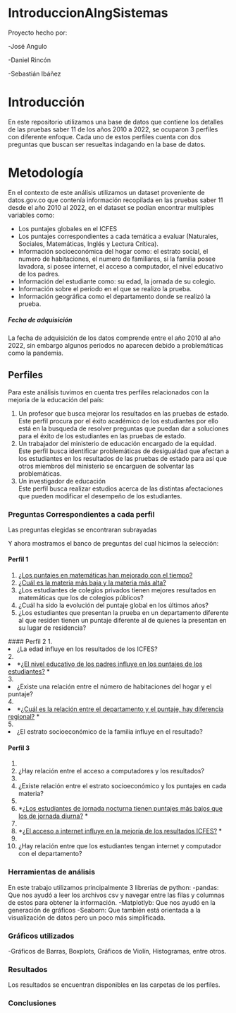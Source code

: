 # IntroduccionAIngSistemas
Proyecto hecho por:

-José Angulo

-Daniel Rincón

-Sebastián Ibáñez

# Introducción
En este repositorio utilizamos una base de datos que contiene los detalles de las pruebas saber 11 de los años 2010 a 2022, se ocuparon 3 perfiles con diferente enfoque. Cada uno de estos perfiles cuenta con dos preguntas que buscan ser resueltas indagando en la base de datos.


# Metodología
<p>En el contexto de este análisis utilizamos un dataset proveniente de datos.gov.co que contenía información recopilada en las pruebas saber 11 desde el año 2010 al 2022, en el dataset se podían encontrar multiples variables como: </p>

<ul>
    <li>Los puntajes globales en el ICFES</li>
    <li>Los puntajes correspondientes a cada temática a evaluar (Naturales, Sociales, Matemáticas, Inglés y Lectura Crítica).</li>
    <li>Información socioeconómica del hogar como: el estrato social, el numero de habitaciones, el numero de familiares, si la familia posee lavadora, si posee internet, el acceso a computador, el nivel educativo de los padres.</li>
    <li>Información del estudiante como: su edad, la jornada de su colegio.</li>
    <li>Información sobre el periodo en el que se realizo la prueba.</li>
    <li>Información geográfica como el departamento donde se realizó la prueba.</li>
</ul>

##### Fecha de adquisición

<p>La fecha de adquisición de los datos comprende entre el año 2010 al año 2022, sin embargo algunos periodos no aparecen debido a problemáticas como la pandemia.</p>

## Perfiles

<p>Para este análisis tuvimos en cuenta tres perfiles relacionados con la mejoría de la educación del país:
<ol>
    <li>Un profesor que busca mejorar los resultados en las pruebas de estado.</li>
    Este perfil procura por el éxito académico de los estudiantes por ello está en la busqueda de resolver preguntas que puedan dar a soluciones para el éxito de los estudiantes en las pruebas de estado.
    <li>Un trabajador del ministerio de educación encargado de la equidad.</li>
    Este perfil busca identificar problemáticas de desigualdad que afectan a los estudiantes en los resultados de las pruebas de estado para así que otros miembros del ministerio se encarguen de solventar las problemáticas.
    <li>Un investigador de educación</li>
    Este perfil busca realizar estudios acerca de las distintas afectaciones que pueden modificar el desempeño de los estudiantes.
</ol>
</p>


### Preguntas Correspondientes a cada perfil

<p> Las preguntas elegidas se encontraran subrayadas </p>

Y ahora mostramos el banco de preguntas del cual hicimos la selección:

#### Perfil 1
<ol>
<li> <u>¿Los puntajes en matemáticas han mejorado con el tiempo?</u> </li>
<li> <u>¿Cuál es la materia más baja y la materia más alta?</u> </li>
<li> ¿Los estudiantes de colegios privados tienen mejores resultados en matemáticas que los de colegios públicos? </li>
<li> ¿Cuál ha sido la evolución del puntaje global en los últimos años? </li>
<li> ¿Los estudiantes que presentan la prueba en un departamento diferente al que residen tienen un puntaje diferente al de quienes la presentan en su lugar de residencia? </li>
</ol>
#### Perfil 2
1. <li>¿La edad influye en los resultados de los ICFES?</li>
2. <li>*<u>¿El nivel educativo de los padres influye en los puntajes de los estudiantes?</u> * </li>
3. <li>¿Existe una relación entre el número de habitaciones del hogar y el puntaje?  </li>
4. <li>*<u>¿Cuál es la relación entre el departamento y el puntaje, hay diferencia regional?</u> * </li>
5. <li>¿El estrato socioeconómico de la familia influye en el resultado? </li>

#### Perfil 3
1. <li>¿Hay relación entre el acceso a computadores y los resultados? </li>
2. <li>¿Existe relación entre el estrato socioeconómico y los puntajes en cada materia? </li>
3. <li> *<u>¿Los estudiantes de jornada nocturna tienen puntajes más bajos que los de jornada diurna?</u> * </li>
4. <li> *<u>¿El acceso a internet influye en la mejoría de los resultados ICFES?</u> * </li>
5. <li>¿Hay relación entre que los estudiantes tengan internet y computador con el departamento? </li>


### Herramientas de análisis
En este trabajo utilizamos principalmente 3 librerías de python:
-pandas: Que nos ayudó a leer los archivos csv y navegar entre las filas y columnas de estos para obtener la información.
-Matplotlyb: Que nos ayudó en la generación de gráficos
-Seaborn: Que también está orientada a la visualización de datos pero un poco más simplificada.

### Gráficos utilizados
-Gráficos de Barras, Boxplots, Gráficos de Violín, Histogramas, entre otros.

### Resultados
Los resultados se encuentran disponibles en las carpetas de los perfiles.

### Conclusiones
